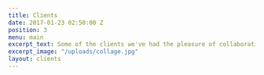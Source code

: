 ```yaml
---
title: Clients
date: 2017-01-23 02:50:00 Z
position: 3
menu: main
excerpt_text: Some of the clients we've had the pleasure of collaborating with
excerpt_image: "/uploads/collage.jpg"
layout: clients
---
```


